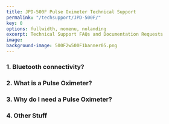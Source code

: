 ```yaml
---
title: JPD-500F Pulse Oximeter Technical Support
permalink: "/techsupport/JPD-500F/"
key: 0
options: fullwidth, nomenu, nolanding
excerpt: Technical Support FAQs and Documentation Requests
image: 
background-image: 500F2w500F1banner05.png
---
```

### 1. Bluetooth connectivity?
### 2. What is a Pulse Oximeter?
### 3. Why do I need a Pulse Oximeter?
### 4. Other Stuff

